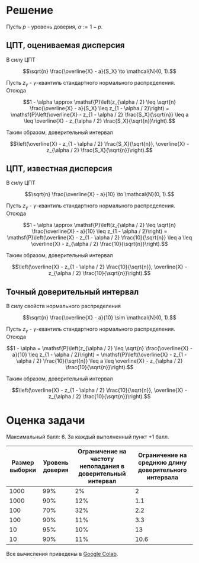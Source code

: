 # Решение

Пусть $p$ - уровень доверия, $\alpha := 1 - p$.

## ЦПТ, оцениваемая дисперсия

В силу ЦПТ
```math
\sqrt{n} \frac{\overline{X} - a}{S_X} 
\to \mathcal{N}(0, 1).
```
Пусть $z_{\gamma}$ - $\gamma$-квантиль 
стандартного нормального распределения.
Отсюда
```math
1 - \alpha 
\approx \mathsf{P}\left(z_{\alpha / 2} 
\leq \sqrt{n} \frac{\overline{X} - a}{S_X} 
\leq z_{1 - \alpha / 2}\right)
= \mathsf{P}\left(\overline{X}
- z_{1 - \alpha / 2} \frac{S_X}{\sqrt{n}}
\leq a
\leq \overline{X}
- z_{\alpha / 2} \frac{S_X}{\sqrt{n}}\right).
```
Таким образом,
доверительный интервал
```math
\left(\overline{X}
- z_{1 - \alpha / 2} \frac{S_X}{\sqrt{n}},
\overline{X}
- z_{\alpha / 2} \frac{S_X}{\sqrt{n}}\right).
```

## ЦПТ, известная дисперсия

В силу ЦПТ
```math
\sqrt{n} \frac{\overline{X} - a}{10} 
\to \mathcal{N}(0, 1).
```
Пусть $z_{\gamma}$ - $\gamma$-квантиль 
стандартного нормального распределения.
Отсюда
```math
1 - \alpha 
\approx \mathsf{P}\left(z_{\alpha / 2} 
\leq \sqrt{n} \frac{\overline{X} - a}{10} 
\leq z_{1 - \alpha / 2}\right)
= \mathsf{P}\left(\overline{X}
- z_{1 - \alpha / 2} \frac{10}{\sqrt{n}}
\leq a
\leq \overline{X}
- z_{\alpha / 2} \frac{10}{\sqrt{n}}\right).
```
Таким образом,
доверительный интервал
```math
\left(\overline{X}
- z_{1 - \alpha / 2} \frac{10}{\sqrt{n}},
\overline{X}
- z_{\alpha / 2} \frac{10}{\sqrt{n}}\right).
```

## Точный доверительный интервал

В силу свойств нормального распределения
```math
\sqrt{n} \frac{\overline{X} - a}{10} 
\sim \mathcal{N}(0, 1).
```
Пусть $z_{\gamma}$ - $\gamma$-квантиль 
стандартного нормального распределения.
Отсюда
```math
1 - \alpha 
= \mathsf{P}\left(z_{\alpha / 2} 
\leq \sqrt{n} \frac{\overline{X} - a}{10} 
\leq z_{1 - \alpha / 2}\right)
= \mathsf{P}\left(\overline{X}
- z_{1 - \alpha / 2} \frac{10}{\sqrt{n}}
\leq a
\leq \overline{X}
- z_{\alpha / 2} \frac{10}{\sqrt{n}}\right).
```
Таким образом,
доверительный интервал
```math
\left(\overline{X}
- z_{1 - \alpha / 2} \frac{10}{\sqrt{n}},
\overline{X}
- z_{\alpha / 2} \frac{10}{\sqrt{n}}\right).
```

# Оценка задачи

Максимальный балл: $6$. За каждый выполненный пункт $+1$ балл.

| Размер выборки  | Уровень доверия | Ограничение на частоту непопадания в доверительный интервал | Ограничение на среднюю длину доверительного интервала |
| --------------- | --------------- | ----------------------------------------------------------- | ----------------------------------------------------- |
| $1000$          | $99$%           | $2$%                                                        | $2$                                                   |
| $1000$          | $90$%           | $12$%                                                       | $1.1$                                                 |
| $100$           | $70$%           | $32$%                                                       | $2.2$                                                 |
| $100$           | $90$%           | $11$%                                                       | $3.3$                                                 |
| $10$            | $95$%           | $10$%                                                       | $13$                                                  |
| $10$            | $90$%           | $11$%                                                       | $10.6$                                                |

Все вычисления приведены в [Google Colab](https://colab.research.google.com/drive/1XXHPOFiP4GZRVhckeQrZa67tSt4vqkSA?usp=sharing).

